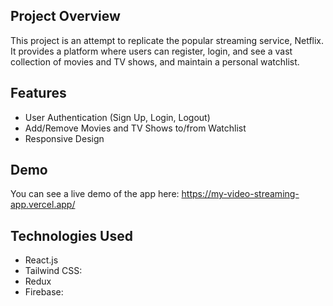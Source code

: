 
## Project Overview

This project is an attempt to replicate the popular streaming service, Netflix. It provides a platform where users can register, login, and see a vast collection of movies and TV shows, and maintain a personal watchlist.

## Features

- User Authentication (Sign Up, Login, Logout)
- Add/Remove Movies and TV Shows to/from Watchlist
- Responsive Design

## Demo

You can see a live demo of the app here: https://my-video-streaming-app.vercel.app/

## Technologies Used

- React.js
- Tailwind CSS:
- Redux
- Firebase: 
